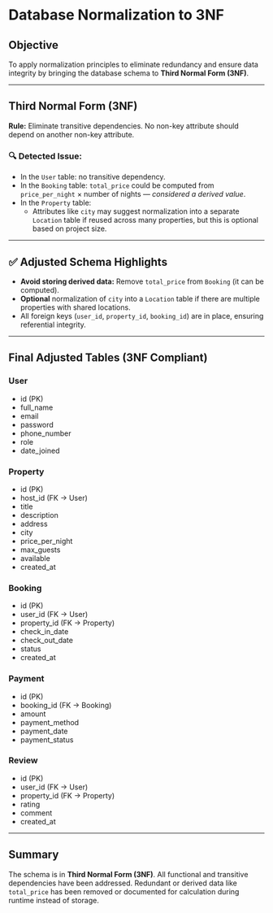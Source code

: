 # Database Normalization to 3NF

## Objective
To apply normalization principles to eliminate redundancy and ensure data integrity by bringing the database schema to **Third Normal Form (3NF)**.

---


## Third Normal Form (3NF)
**Rule:** Eliminate transitive dependencies. No non-key attribute should depend on another non-key attribute.

### 🔍 Detected Issue:
- In the `User` table: no transitive dependency.
- In the `Booking` table: `total_price` could be computed from `price_per_night` × number of nights — *considered a derived value*.
- In the `Property` table:
  - Attributes like `city` may suggest normalization into a separate `Location` table if reused across many properties, but this is optional based on project size.

---

## ✅ Adjusted Schema Highlights

- **Avoid storing derived data:** Remove `total_price` from `Booking` (it can be computed).
- **Optional** normalization of `city` into a `Location` table if there are multiple properties with shared locations.
- All foreign keys (`user_id`, `property_id`, `booking_id`) are in place, ensuring referential integrity.

---

## Final Adjusted Tables (3NF Compliant)

### User
- id (PK)
- full_name
- email
- password
- phone_number
- role
- date_joined

### Property
- id (PK)
- host_id (FK → User)
- title
- description
- address
- city
- price_per_night
- max_guests
- available
- created_at

### Booking
- id (PK)
- user_id (FK → User)
- property_id (FK → Property)
- check_in_date
- check_out_date
- status
- created_at

### Payment
- id (PK)
- booking_id (FK → Booking)
- amount
- payment_method
- payment_date
- payment_status

### Review
- id (PK)
- user_id (FK → User)
- property_id (FK → Property)
- rating
- comment
- created_at

---

## Summary
The schema is in **Third Normal Form (3NF)**. All functional and transitive dependencies have been addressed. Redundant or derived data like `total_price` has been removed or documented for calculation during runtime instead of storage.
